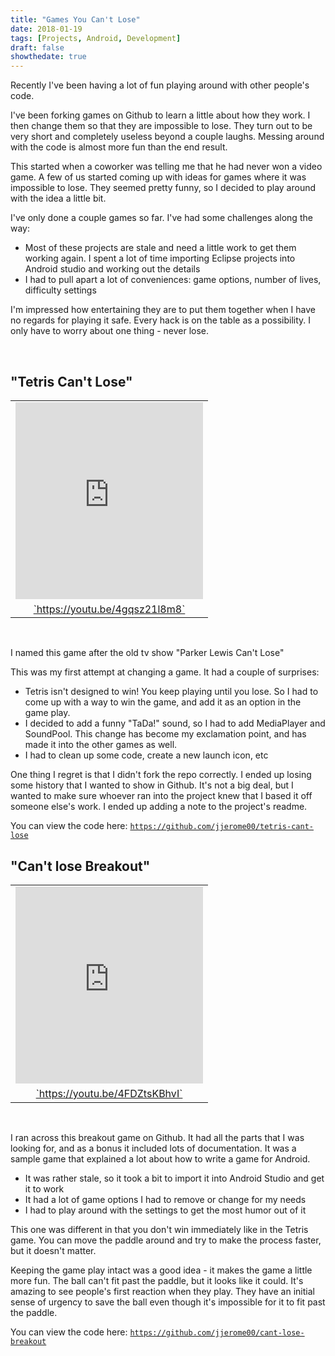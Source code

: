 ```yaml
---
title: "Games You Can't Lose"
date: 2018-01-19
tags: [Projects, Android, Development]
draft: false
showthedate: true
---
```


Recently I've been having a lot of fun playing around with other people's code.  

I've been forking games on Github to learn a little about how they work.  I then change them so that they are impossible to lose.  They turn out to be very short and completely useless beyond a couple laughs.  Messing around with the code is almost more fun than the end result.

This started when a coworker was telling me that he had never won a video game.  A few of us started coming up with ideas for games where it was impossible to lose.  They seemed pretty funny, so I decided to play around with the idea a little bit.

I've only done a couple games so far.  I've had some challenges along the way:

* Most of these projects are stale and need a little work to get them working again.  I spent a lot of time importing Eclipse projects into Android studio and working out the details
* I had to pull apart a lot of conveniences: game options, number of lives, difficulty settings  

I'm impressed how entertaining they are to put them together when I have no regards for playing it safe.  Every hack is on the table as a possibility.  I only have to worry about one thing - never lose.   

<br />

## "Tetris Can't Lose"   

<table width="100%">
<tr align="center">
<td><iframe width="100%" height="315" src="https://www.youtube.com/embed/4gqsz21l8m8" frameborder="0" allowfullscreen></iframe></td>
<tr>
<tr align="center">
<td><a href="https://youtu.be/4gqsz21l8m8" target="`_blank`">`https://youtu.be/4gqsz21l8m8`</a></td>
<tr>
</table>

<br />


I named this game after the old tv show "Parker Lewis Can't Lose"

This was my first attempt at changing a game.  It had a couple of surprises:

* Tetris isn't designed to win!  You keep playing until you lose.  So I had to come up with a way to win the game, and add it as an option in the game play.  
* I decided to add a funny "TaDa!" sound, so I had to add MediaPlayer and SoundPool.  This change has become my exclamation point, and has made it into the other games as well.
* I had to clean up some code, create a new launch icon, etc

One thing I regret is that I didn't fork the repo correctly.  I ended up losing some history that I wanted to show in Github.  It's not a big deal, but I wanted to make sure whoever ran into the project knew that I based it off someone else's work.  I ended up adding a note to the project's readme.

You can view the code here: <a href="https://github.com/jjerome00/tetris-cant-lose" target="`_blank`">`https://github.com/jjerome00/tetris-cant-lose`</a>


## "Can't lose Breakout"

<table width="100%">
<tr align="center">
<td><iframe width="100%" height="315" src="https://www.youtube.com/embed/4FDZtsKBhvI" frameborder="0" allowfullscreen></iframe></td>
<tr>
<tr align="center">
<td><a href="https://youtu.be/4FDZtsKBhvI" target="`_blank`">`https://youtu.be/4FDZtsKBhvI`</a></td>
<tr>
</table>

<br />

I ran across this breakout game on Github.  It had all the parts that I was looking for, and as a bonus it included lots of documentation.  It was a sample game that explained a lot about how to write a game for Android.

* It was rather stale, so it took a bit to import it into Android Studio and get it to work
* It had a lot of game options I had to remove or change for my needs
* I had to play around with the settings to get the most humor out of it

This one was different in that you don't win immediately like in the Tetris game.  You can move the paddle around and try to make the process faster, but it doesn't matter.   

Keeping the game play intact was a good idea - it makes the game a little more fun.  The ball can't fit past the paddle, but it looks like it could.  It's amazing to see people's first reaction when they play.  They have an initial sense of urgency to save the ball even though it's impossible for it to fit past the paddle.  

You can view the code here: <a href="https://github.com/jjerome00/cant-lose-breakout" target="`_blank`">`https://github.com/jjerome00/cant-lose-breakout`</a>
